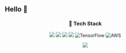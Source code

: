 ## Hello :whale:


<h3 align="center"> 🔎 Tech Stack </h3>
 
<p align="center">
  <img src="https://img.shields.io/badge/python-%2314354C.svg?style=flat-square&logo=python&logoColor=white"/>
  <img src="https://img.shields.io/badge/node.js-%2343853D.svg?style=flat-square&logo=node-dot-js&logoColor=white"/>
  <img src="https://img.shields.io/badge/JavaScript-F7DF1E?style=flat-square&logo=JavaScript&logoColor=white"/></a>
  <img src="https://img.shields.io/badge/MySQL-1498F0?style=flat-square&logo=MySQL&logoColor=white"/></a>
  <img alt="TensorFlow" src="https://img.shields.io/badge/TensorFlow-%23FF6F00.svg?style=flat-square&logo=TensorFlow&logoColor=white" />
  <img alt="AWS" src="https://img.shields.io/badge/AWS-%23FF9900.svg?style=flat-square&logo=amazon-aws&logoColor=white"/>
</p>
<p align='center'>
  
  </a>
    <a href="https://github.com/youngine/github-readme-stats">
    <img src="https://github-readme-stats.vercel.app/api?username=youngine&hide=issues&show_icons=true&theme=graywhite"/>
</p>
